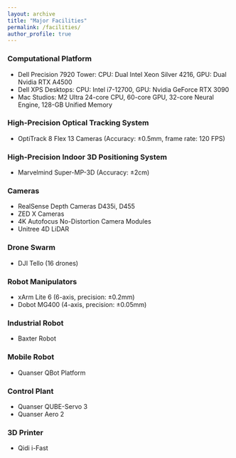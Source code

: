 ```yaml
---
layout: archive
title: "Major Facilities"
permalink: /facilities/
author_profile: true
---
```


### Computational Platform
* Dell Precision 7920 Tower: CPU: Dual Intel Xeon Silver 4216, GPU: Dual Nvidia RTX A4500    
* Dell XPS Desktops: CPU: Intel i7-12700, GPU: Nvidia GeForce RTX 3090
* Mac Studios: M2 Ultra 24-core CPU, 60-core GPU, 32-core Neural Engine, 128-GB Unified Memory

### High-Precision Optical Tracking System
* OptiTrack 8 Flex 13 Cameras (Accuracy: ±0.5mm, frame rate: 120 FPS)

### High-Precision Indoor 3D Positioning System
* Marvelmind Super-MP-3D (Accuracy: ±2cm)

### Cameras
* RealSense Depth Cameras D435i, D455
* ZED X Cameras
* 4K Autofocus No-Distortion Camera Modules
* Unitree 4D LiDAR

### Drone Swarm
* DJI Tello (16 drones)

### Robot Manipulators
* xArm Lite 6 (6-axis, precision: ±0.2mm)    
* Dobot MG400 (4-axis, precision: ±0.05mm)

### Industrial Robot
* Baxter Robot

### Mobile Robot
* Quanser QBot Platform

### Control Plant
* Quanser QUBE-Servo 3
* Quanser Aero 2

### 3D Printer
* Qidi i-Fast

